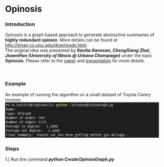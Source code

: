 # Opinosis
### Introduction
Opinosis is a graph based approach to generate abstractive summaries of **highly redundant opinion**. More details can be found at http://timan.cs.uiuc.edu/downloads.html. <br />
The original idea was presented by ***Kavita Ganesan, ChengXiang Zhai, JiaweiHan (University of Illinois @ Urbana Champaign)*** under the topic **Opinosis**. Please refer to the [paper](./opinosis.pdf) and [presentation](./opinosis-presentation.ppt.pdf) for more details. <br />
<br />
<br />

### Example
An example of running the algorithm on a small dataset of Toyota Camry reviews <br />
![Summary](./ToyotaSummary.PNG)

### Steps
1.) Run the command ***python CreateOpinionGraph.py***
